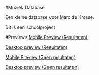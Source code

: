 #Muziek Database

Een kleine database voor Marc de Krosse.

Dit is een schoolproject

#Previews
[Mobile Preview (Resultaten)](http://imgur.com/IpNNNn5)

[Desktop preview (Resultaten)](http://imgur.com/AozV4Pd)

[Mobile Preview (Geen resultaten)](http://imgur.com/PbnQAnf)

[Desktop preview (Geen resultaten)](http://imgur.com/PNiXQT5)